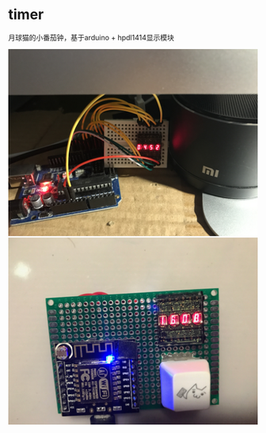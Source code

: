 # timer
月球猫的小番茄钟，基于arduino + hpdl1414显示模块

![atmega328版](https://github.com/yueqiumao/timer/blob/master/preview.png?raw=true)
![esp8266版](https://github.com/yueqiumao/timer/blob/master/preview2.jpg?raw=true)
